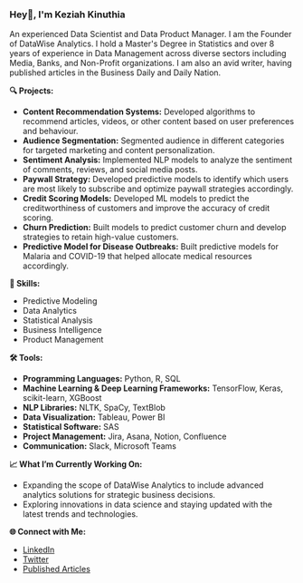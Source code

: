 ### Hey👋, I'm Keziah Kinuthia

An experienced Data Scientist and Data Product Manager. I am the Founder of DataWise Analytics. I hold a Master's Degree in Statistics and over 8 years of experience in Data Management across diverse sectors including Media, Banks, and Non-Profit organizations. I am also an avid writer, having published articles in the Business Daily and Daily Nation.

**🔍 Projects:**

- **Content Recommendation Systems:** Developed algorithms to recommend articles, videos, or other content based on user preferences and behaviour.
- **Audience Segmentation:** Segmented audience in different categories for targeted marketing and content personalization.
- **Sentiment Analysis:** Implemented NLP models to analyze the sentiment of comments, reviews, and social media posts.
- **Paywall Strategy:** Developed predictive models to identify which users are most likely to subscribe and optimize paywall strategies accordingly.
- **Credit Scoring Models:** Developed ML models to predict the creditworthiness of customers and improve the accuracy of credit scoring.
- **Churn Prediction:** Built models to predict customer churn and develop strategies to retain high-value customers.
- **Predictive Model for Disease Outbreaks:** Built predictive models for Malaria and COVID-19 that helped allocate medical resources accordingly.

**💼 Skills:**

- Predictive Modeling
- Data Analytics
- Statistical Analysis
- Business Intelligence
- Product Management

**🛠️ Tools:**

- **Programming Languages:** Python, R, SQL
- **Machine Learning & Deep Learning Frameworks:** TensorFlow, Keras, scikit-learn, XGBoost
- **NLP Libraries:** NLTK, SpaCy, TextBlob
- **Data Visualization:** Tableau, Power BI
- **Statistical Software:** SAS
- **Project Management:** Jira, Asana, Notion, Confluence
- **Communication:** Slack, Microsoft Teams

**📈 What I’m Currently Working On:**

- Expanding the scope of DataWise Analytics to include advanced analytics solutions for strategic business decisions.
- Exploring innovations in data science and staying updated with the latest trends and technologies.

**🌐 Connect with Me:**

- [LinkedIn](https://www.linkedin.com/in/keziah-kinuthia-9644b5115/)
- [Twitter](https://twitter.com/Keziah_Taiya)
- [Published Articles](https://muckrack.com/keziah-kinuthia/articles)
